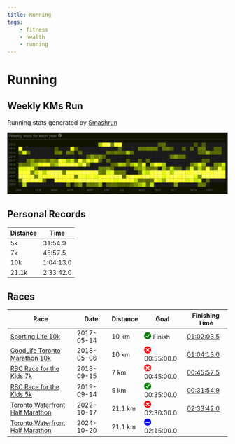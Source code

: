 ```yaml
---
title: Running
tags:
    - fitness
    - health
    - running
---
```


# Running

## Weekly KMs Run

Running stats generated by [Smashrun](https://smashrun.com/richard.gibert/)

![Running KMs](/assets/img/running-kms.png)

## Personal Records

| Distance | Time |
|----------|------|
| 5k | 31:54.9 |
| 7k | 45:57.5 |
| 10k | 1:04:13.0 |
| 21.1k | 2:33:42.0 |

## Races

| Race | Date | Distance | Goal | Finishing Time |
|------|------|----------|------|----------------|
| [Sporting Life 10k](http://www.sportinglife10k.ca/) | 2017-05-14 | 10 km | ![Succeeded](/assets/img/green-check.png) Finish | [01:02:03.5](https://www.sportstats.ca/display-results.xhtml?raceid=43449&bib=15274) |
| [GoodLife Toronto Marathon 10k](http://www.torontomarathon.com/races/10k-run/) | 2018-05-06 | 10 km | ![Failed](/assets/img/red-cross.png) 00:55:00.0 | [01:04:13.0](https://www.sportstats.ca/display-results.xhtml?raceid=93240&bib=10225) |
| [RBC Race for the Kids 7k](http://www.rbcraceforthekids.ca/) | 2018-09-15 | 7 km | ![Failed](/assets/img/red-cross.png) 00:45:00.0 | [00:45:57.5](https://www.sportstats.ca/display-results.xhtml?raceid=94305&bib=731) |
| [RBC Race for the Kids 5k](http://www.rbcraceforthekids.ca/) | 2019-09-14 | 5 km | ![Succeeded](/assets/img/green-check.png) 00:35:00.0 | [00:31:54.9](https://www.sportstats.ca/display-results.xhtml?raceid=101622&bib=191) |
| [Toronto Waterfront Half Marathon](http://www.torontowaterfrontmarathon.com/event-info/half-marathon/) | 2022-10-17 | 21.1 km | ![Failed](/assets/img/red-cross.png) 02:30:00.0 | [02:33:42.0](https://www.sportstats.ca/display-results.xhtml?raceid=114381&bib=8749)|
| [Toronto Waterfront Half Marathon](http://www.torontowaterfrontmarathon.com/event-info/half-marathon/) | 2024-10-20 | 21.1 km | ![TBD](/assets/img/blue-dash.png) 02:15:00.0 | |
